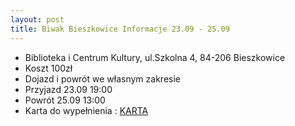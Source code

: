```yaml
---
layout: post
title: Biwak Bieszkowice Informacje 23.09 - 25.09
---
```

- Biblioteka i Centrum Kultury, ul.Szkolna 4, 84-206 Bieszkowice
- Koszt 100zł
- Dojazd i powrót we własnym zakresie
- Przyjazd 23.09 19:00 
- Powrót 25.09 13:00
- Karta do wypełnienia : <a href="https://drive.google.com/file/d/1iMbI7Pokb_CPN3tbemO0Aaf74HVFcgbJ/view?usp=sharing">KARTA</a>

